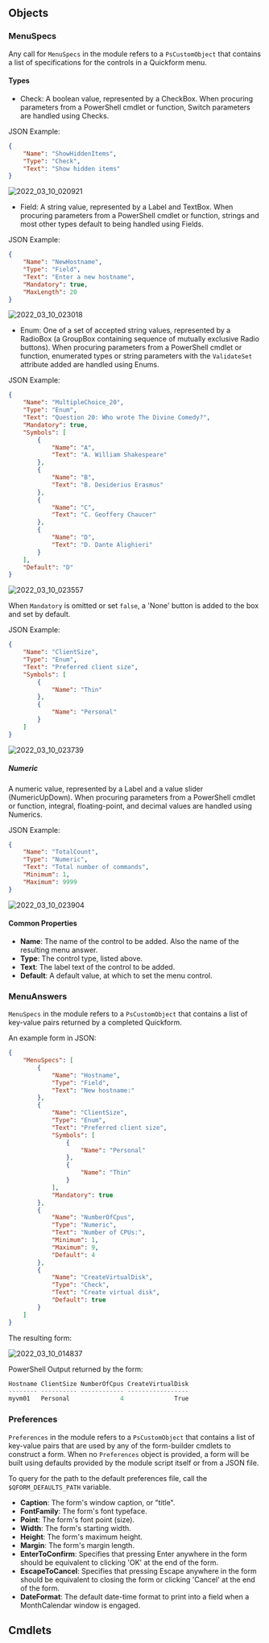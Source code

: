 ## Objects

### MenuSpecs

Any call for `MenuSpecs` in the module refers to a `PsCustomObject` that contains a list of specifications for the controls in a Quickform menu.

#### Types

- Check: A boolean value, represented by a CheckBox. When procuring parameters from a PowerShell cmdlet or function, Switch parameters are handled using Checks.

JSON Example:
```json
{
    "Name": "ShowHiddenItems",
    "Type": "Check",
    "Text": "Show hidden items"
}
```

![2022_03_10_020921](/res/2022_03_10_020921.png)

- Field: A string value, represented by a Label and TextBox. When procuring parameters from a PowerShell cmdlet or function, strings and most other types default to being handled using Fields.

JSON Example:
```json
{
    "Name": "NewHostname",
    "Type": "Field",
    "Text": "Enter a new hostname",
    "Mandatory": true,
    "MaxLength": 20
}
```

![2022_03_10_023018](/res/2022_03_10_023018.png)

- Enum: One of a set of accepted string values, represented by a RadioBox (a GroupBox containing sequence of mutually exclusive Radio buttons). When procuring parameters from a PowerShell cmdlet or function, enumerated types or string parameters with the `ValidateSet` attribute added are handled using Enums.

JSON Example:
```json
{
    "Name": "MultipleChoice_20",
    "Type": "Enum",
    "Text": "Question 20: Who wrote The Divine Comedy?",
    "Mandatory": true,
    "Symbols": [
        {
            "Name": "A",
            "Text": "A. William Shakespeare"
        },
        {
            "Name": "B",
            "Text": "B. Desiderius Erasmus"
        },
        {
            "Name": "C",
            "Text": "C. Geoffery Chaucer"
        },
        {
            "Name": "D",
            "Text": "D. Dante Alighieri"
        }
    ],
    "Default": "D"
}
```

![2022_03_10_023557](/res/2022_03_10_023557.png)

When `Mandatory` is omitted or set `false`, a 'None' button is added to the box and set by default.

JSON Example:
```json
{
    "Name": "ClientSize",
    "Type": "Enum",
    "Text": "Preferred client size",
    "Symbols": [
        {
            "Name": "Thin"
        },
        {
            "Name": "Personal"
        }
    ]
}
```

![2022_03_10_023739](/res/2022_03_10_023739.png)

##### Numeric

A numeric value, represented by a Label and a value slider (NumericUpDown). When procuring parameters from a PowerShell cmdlet or function, integral, floating-point, and decimal values are handled using Numerics.

JSON Example:
```json
{
    "Name": "TotalCount",
    "Type": "Numeric",
    "Text": "Total number of commands",
    "Minimum": 1,
    "Maximum": 9999
}
```

![2022_03_10_023904](/res/2022_03_10_023904.png)

#### Common Properties

- **Name**: The name of the control to be added. Also the name of the resulting menu answer.
- **Type**: The control type, listed above.
- **Text**: The label text of the control to be added.
- **Default**: A default value, at which to set the menu control.

### MenuAnswers

`MenuSpecs` in the module refers to a `PsCustomObject` that contains a list of key-value pairs returned by a completed Quickform.

An example form in JSON:
```json
{
    "MenuSpecs": [
        {
            "Name": "Hostname",
            "Type": "Field",
            "Text": "New hostname:"
        },
        {
            "Name": "ClientSize",
            "Type": "Enum",
            "Text": "Preferred client size",
            "Symbols": [
                {
                    "Name": "Personal"
                },
                {
                    "Name": "Thin"
                }
            ],
            "Mandatory": true
        },
        {
            "Name": "NumberOfCpus",
            "Type": "Numeric",
            "Text": "Number of CPUs:",
            "Minimum": 1,
            "Maximum": 9,
            "Default": 4
        },
        {
            "Name": "CreateVirtualDisk",
            "Type": "Check",
            "Text": "Create virtual disk",
            "Default": true
        }
    ]
}
```

The resulting form:

![2022_03_10_014837](/res/2022_03_10_014837.png)

PowerShell Output returned by the form:
```powershell
Hostname ClientSize NumberOfCpus CreateVirtualDisk
-------- ---------- ------------ -----------------
myvm01   Personal              4              True
```

### Preferences

`Preferences` in the module refers to a `PsCustomObject` that contains a list of key-value pairs that are used by any of the form-builder cmdlets to construct a form. When no `Preferences` object is provided, a form will be built using defaults provided by the module script itself or from a JSON file.

To query for the path to the default preferences file, call the `$QFORM_DEFAULTS_PATH` variable.

- **Caption**: The form's window caption, or "title".
- **FontFamily**: The form's font typeface.
- **Point**: The form's font point (size).
- **Width**: The form's starting width.
- **Height**: The form's maximum height.
- **Margin**: The form's margin length.
- **EnterToConfirm**: Specifies that pressing Enter anywhere in the form should be equivalent to clicking 'OK' at the end of the form.
- **EscapeToCancel**: Specifies that pressing Escape anywhere in the form should be equivalent to closing the form or clicking 'Cancel' at the end of the form.
- **DateFormat**: The default date-time format to print into a field when a MonthCalendar window is engaged.

## Cmdlets


















